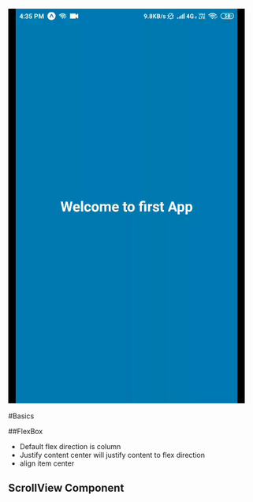 ![](https://github.com/thisismrsanjay/react-app/blob/master/InfoSplash/app.gif)  


#Basics

##FlexBox
* Default flex direction is column  
* Justify content center will justify content to flex direction 
* align item center

## ScrollView Component
